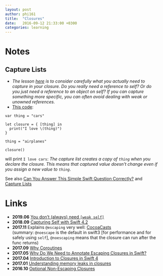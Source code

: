 ```yaml
---
layout: post
author: phi161
title:  "Closures"
date:   2016-09-12 21:33:00 +0300
categories: learning
---
```


# Notes

## Capture Lists

* *The lesson [here](https://www.objc.io/blog/2018/04/03/caputure-lists/) is to consider carefully what you actually need to capture in your closure. Do you really need a reference to self? Or do you just need a reference to an object on self? If you can capture something more specific, you can often avoid dealing with weak or unowned references.*
* [This code](https://www.raywenderlich.com/762435-swift-interview-questions-and-answers):

```
var thing = "cars"

let closure = { [thing] in
  print("I love \(thing)")
}

thing = "airplanes"

closure()
```
will print `I love cars`: *The capture list creates a copy of `thing` when you declare the closure. This means that captured value doesn't change even if you assign a new value to `thing`*.

See also [Can You Answer This Simple Swift Question Correctly?](https://medium.com/swlh/can-you-answer-this-simple-swift-question-correctly-3d2836cff7b1) and [Capture Lists](https://www.objc.io/blog/2018/04/03/caputure-lists/)

# Links

* **2019.06** [You don’t (always) need `[weak self]`](https://medium.com/flawless-app-stories/you-dont-always-need-weak-self-a778bec505ef)
* **2018.09** [Capturing Self with Swift 4.2](https://benscheirman.com/2018/09/capturing-self-with-swift-4-2/)
* **2017.11** Explains `@escaping` very well: [CocoaCasts](https://cocoacasts.com/what-do-escaping-and-noescaping-mean-in-swift-3/)  
(summary: `@noescape` is the default in swift3 [for performance and for safely using `self`], `@noescaping` means that the closure can run after the func returns)
* **2017.09** [Why Coroutines](http://www.figure.ink/blog/2017/9/4/expressive-coroutines)
* **2017.05** [Why Do We Need to Annotate Escaping Closures in Swift?](https://www.andrewcbancroft.com/2017/05/11/why-do-we-need-to-annotate-escaping-closures-in-swift/)
* **2017.04** [Introduction to Closures in Swift 4](https://medium.com/ios-os-x-development/introduction-to-closures-in-swift-3-1d46dfaf8a20#.d8wyvl8cr)
* **2017.01** [Understanding memory leaks in closures](https://medium.com/compileswift/understanding-memory-leaks-in-closures-48207214cba#.8ia4ezx6g)
* **2016.10** [Optional Non-Escaping Closures](https://oleb.net/blog/2016/10/optional-non-escaping-closures/)
